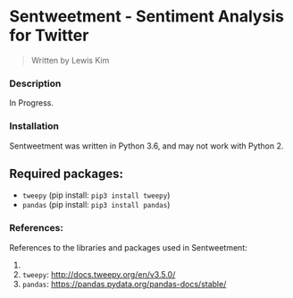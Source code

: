 # Sentweetment - Sentiment Analysis for Twitter
> Written by Lewis Kim

### Description

In Progress.

### Installation

Sentweetment was written in Python 3.6, and may not work with Python 2.

Required packages:
- 
- ``tweepy`` (pip install: ``pip3 install tweepy``)
- ``pandas`` (pip install: ``pip3 install pandas``)


### References:

References to the libraries and packages used in Sentweetment:

1)
2) ``tweepy``: http://docs.tweepy.org/en/v3.5.0/
3) ``pandas``: https://pandas.pydata.org/pandas-docs/stable/
